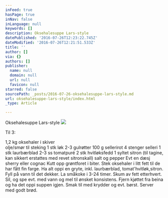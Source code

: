 ```yaml
---
inFeed: true
hasPage: true
inNav: false
inLanguage: null
keywords: []
description: Oksehalesuppe Lars-style
datePublished: '2016-07-26T12:23:22.745Z'
dateModified: '2016-07-26T12:21:51.533Z'
title: ''
author: []
via: {}
authors: []
publisher:
  name: null
  domain: null
  url: null
  favicon: null
starred: false
sourcePath: _posts/2016-07-26-oksehalesuppe-lars-style.md
url: oksehalesuppe-lars-style/index.html
_type: Article

---
```

Oksehalesuppe Lars-style
![](https://the-grid-user-content.s3-us-west-2.amazonaws.com/82649c8e-793b-4fec-a0a6-b1dbf7ab8f47.jpg)

Til 3:

1,2 kg oksehaler i skiver   
olje/smør til steking 1 stk løk 2-3 gulrøtter 100 g sellerirot 4 stenger selleri 1 stk laurbærblad 2-3 ss tomatpuré 2 stk hvitløksfedd 1 syltet sitron (til tagine, kan sikkert erstattes med revet sitronskall) salt og pepper Evt en dæsj sherry eller cognac Kutt opp grøntforet i biter. Stek oksehaler i litt fett til de har fått fin farge. Ha alt oppi en gryte, inkl. laurbærblad, tomat'hvitløk,sitron. Fyll på vann til det dekker. La småkoke i 3-24 timer. Skum av fett etterhvert. Sil, og spe evt. med vann og mel til ønsket konsistens. Fjern kjøttet fra beina og ha det oppi suppen igjen. Smak til med krydder og evt. børst. Server med godt brød.